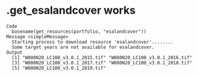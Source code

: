# .get_esalandcover works

    Code
      basename(get_resources(portfolio, "esalandcover"))
    Message <simpleMessage>
      Starting process to download resource 'esalandcover'........
      Some target years are not available for esalandcover.
    Output
      [1] "W080N20_LC100_v3.0.1_2015.tif" "W080N20_LC100_v3.0.1_2016.tif"
      [3] "W080N20_LC100_v3.0.1_2017.tif" "W080N20_LC100_v3.0.1_2018.tif"
      [5] "W080N20_LC100_v3.0.1_2019.tif"

